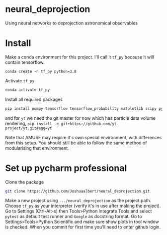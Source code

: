 # neural_deprojection
Using neural networks to deprojection astronomical observables

# Install

Make a conda environment for this project. I'll call it `tf_py` because it will contain tensorflow.
``` bach
conda create -n tf_py python=3.8
```
Activate `tf_py`
```bash
conda activate tf_py
```
Install all required packages
```bash
pip install numpy tensorflow tensorflow_probability matplotlib scipy pytest
```
and for `yt` we need the git master for now which has particle data volume rendering,
```pip install -e git+https://github.com/yt-project/yt.git#egg=yt```

Note that AMUSE may require it's own special environment, with differences from this setup. 
You should still be able to follow the same method of modularising that environment.

# Set up pycharm professional

Clone the package
```bash
git clone https://github.com/Joshuaalbert/neural_deprojection.git
```
Make a new project using `.../neural_deprojection` as the project path.
Choose `tf_py` as your interpreter (verify it's in use after making the project).
Go to Settings (Ctrl-Alt-s) then Tools>Python Integrate Tools and select `pytest` as default test runner and `Google` as docstring format.
Go to Settings>Tools>Python Scientific and make sure show plots in tool window is checked.
When you commit for first time you'll need to enter github login.
